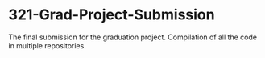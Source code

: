 # 321-Grad-Project-Submission
The final submission for the graduation project. Compilation of all the code in multiple repositories. 
